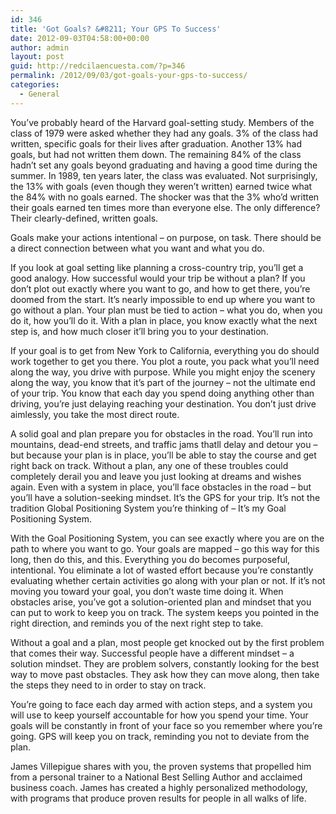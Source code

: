 ```yaml
---
id: 346
title: 'Got Goals? &#8211; Your GPS To Success'
date: 2012-09-03T04:58:00+00:00
author: admin
layout: post
guid: http://redcilaencuesta.com/?p=346
permalink: /2012/09/03/got-goals-your-gps-to-success/
categories:
  - General
---
```

You’ve probably heard of the Harvard goal-setting study. Members of the class of 1979 were asked whether they had any goals. 3% of the class had written, specific goals for their lives after graduation. Another 13% had goals, but had not written them down. The remaining 84% of the class hadn’t set any goals beyond graduating and having a good time during the summer. In 1989, ten years later, the class was evaluated. Not surprisingly, the 13% with goals (even though they weren’t written) earned twice what the 84% with no goals earned. The shocker was that the 3% who’d written their goals earned ten times more than everyone else. The only difference? Their clearly-defined, written goals.

Goals make your actions intentional – on purpose, on task. There should be a direct connection between what you want and what you do.

If you look at goal setting like planning a cross-country trip, you’ll get a good analogy. How successful would your trip be without a plan? If you don’t plot out exactly where you want to go, and how to get there, you’re doomed from the start. It’s nearly impossible to end up where you want to go without a plan. Your plan must be tied to action – what you do, when you do it, how you’ll do it. With a plan in place, you know exactly what the next step is, and how much closer it’ll bring you to your destination.

If your goal is to get from New York to California, everything you do should work together to get you there. You plot a route, you pack what you’ll need along the way, you drive with purpose. While you might enjoy the scenery along the way, you know that it’s part of the journey – not the ultimate end of your trip. You know that each day you spend doing anything other than driving, you’re just delaying reaching your destination. You don’t just drive aimlessly, you take the most direct route.

A solid goal and plan prepare you for obstacles in the road. You’ll run into mountains, dead-end streets, and traffic jams thatll delay and detour you – but because your plan is in place, you’ll be able to stay the course and get right back on track. Without a plan, any one of these troubles could completely derail you and leave you just looking at dreams and wishes again. Even with a system in place, you’ll face obstacles in the road – but you’ll have a solution-seeking mindset. It’s the GPS for your trip. It’s not the tradition Global Positioning System you’re thinking of – It’s my Goal Positioning System.

With the Goal Positioning System, you can see exactly where you are on the path to where you want to go. Your goals are mapped – go this way for this long, then do this, and this. Everything you do becomes purposeful, intentional. You eliminate a lot of wasted effort because you’re constantly evaluating whether certain activities go along with your plan or not. If it’s not moving you toward your goal, you don’t waste time doing it. When obstacles arise, you’ve got a solution-oriented plan and mindset that you can put to work to keep you on track. The system keeps you pointed in the right direction, and reminds you of the next right step to take.

Without a goal and a plan, most people get knocked out by the first problem that comes their way. Successful people have a different mindset – a solution mindset. They are problem solvers, constantly looking for the best way to move past obstacles. They ask how they can move along, then take the steps they need to in order to stay on track.

You’re going to face each day armed with action steps, and a system you will use to keep yourself accountable for how you spend your time. Your goals will be constantly in front of your face so you remember where you’re going. GPS will keep you on track, reminding you not to deviate from the plan.

James Villepigue shares with you, the proven systems that propelled him from a personal trainer to a National Best Selling Author and acclaimed business coach. James has created a highly personalized methodology, with programs that produce proven results for people in all walks of life.